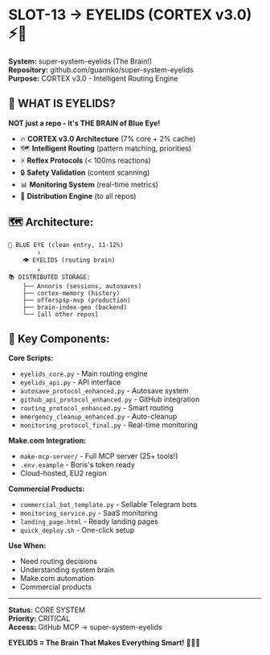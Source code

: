 # SLOT-13 → EYELIDS (CORTEX v3.0) ⚡🧠

**System:** super-system-eyelids (The Brain!)  
**Repository:** github.com/guannko/super-system-eyelids  
**Purpose:** CORTEX v3.0 - Intelligent Routing Engine

## 🧠 WHAT IS EYELIDS?

**NOT just a repo - it's THE BRAIN of Blue Eye!**

- 🔥 **CORTEX v3.0 Architecture** (7% core + 2% cache)
- 🗺️ **Intelligent Routing** (pattern matching, priorities)
- ⚡ **Reflex Protocols** (< 100ms reactions)
- 🔒 **Safety Validation** (content scanning)
- 📊 **Monitoring System** (real-time metrics)
- 🚀 **Distribution Engine** (to all repos)

## 🗺️ Architecture:

```
🔵 BLUE EYE (clean entry, 11-12%)
        ↓
    👁️ EYELIDS (routing brain)
        ↓
📚 DISTRIBUTED STORAGE:
    ├── Annoris (sessions, autosaves)
    ├── cortex-memory (history)
    ├── offerspsp-mvp (production)
    ├── brain-index-geo (backend)
    └── [all other repos]
```

## 🔧 Key Components:

**Core Scripts:**
- `eyelids_core.py` - Main routing engine
- `eyelids_api.py` - API interface
- `autosave_protocol_enhanced.py` - Autosave system
- `github_api_protocol_enhanced.py` - GitHub integration
- `routing_protocol_enhanced.py` - Smart routing
- `emergency_cleanup_enhanced.py` - Auto-cleanup
- `monitoring_protocol_final.py` - Real-time monitoring

**Make.com Integration:**
- `make-mcp-server/` - Full MCP server (25+ tools!)
- `.env.example` - Boris's token ready
- Cloud-hosted, EU2 region

**Commercial Products:**
- `commercial_bot_template.py` - Sellable Telegram bots
- `monitoring_service.py` - SaaS monitoring
- `landing_page.html` - Ready landing pages
- `quick_deploy.sh` - One-click setup

**Use When:**
- Need routing decisions
- Understanding system brain
- Make.com automation
- Commercial products

---

**Status:** CORE SYSTEM  
**Priority:** CRITICAL  
**Access:** GitHub MCP → super-system-eyelids

**EYELIDS = The Brain That Makes Everything Smart!** 🧠💎🔥